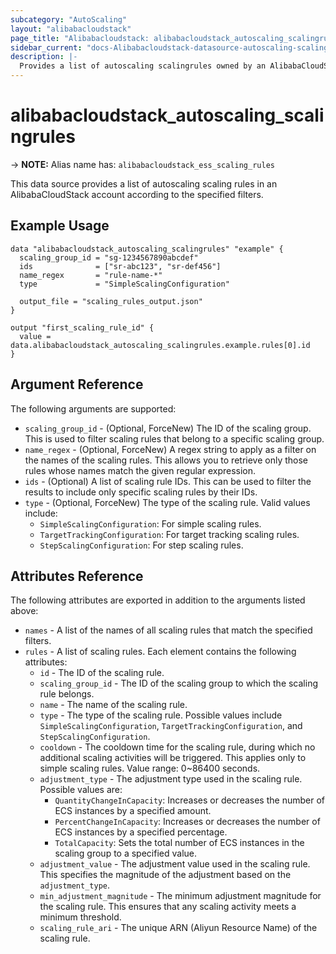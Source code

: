 ```yaml
---
subcategory: "AutoScaling"
layout: "alibabacloudstack"
page_title: "Alibabacloudstack: alibabacloudstack_autoscaling_scalingrules"
sidebar_current: "docs-Alibabacloudstack-datasource-autoscaling-scalingrules"
description: |- 
  Provides a list of autoscaling scalingrules owned by an AlibabaCloudStack account.
---
```


# alibabacloudstack_autoscaling_scalingrules
-> **NOTE:** Alias name has: `alibabacloudstack_ess_scaling_rules`

This data source provides a list of autoscaling scaling rules in an AlibabaCloudStack account according to the specified filters.

## Example Usage

```hcl
data "alibabacloudstack_autoscaling_scalingrules" "example" {
  scaling_group_id = "sg-1234567890abcdef"
  ids              = ["sr-abc123", "sr-def456"]
  name_regex       = "rule-name-*"
  type             = "SimpleScalingConfiguration"

  output_file = "scaling_rules_output.json"
}

output "first_scaling_rule_id" {
  value = data.alibabacloudstack_autoscaling_scalingrules.example.rules[0].id
}
```

## Argument Reference

The following arguments are supported:

* `scaling_group_id` - (Optional, ForceNew) The ID of the scaling group. This is used to filter scaling rules that belong to a specific scaling group.
* `name_regex` - (Optional, ForceNew) A regex string to apply as a filter on the names of the scaling rules. This allows you to retrieve only those rules whose names match the given regular expression.
* `ids` - (Optional) A list of scaling rule IDs. This can be used to filter the results to include only specific scaling rules by their IDs.
* `type` - (Optional, ForceNew) The type of the scaling rule. Valid values include:
  - `SimpleScalingConfiguration`: For simple scaling rules.
  - `TargetTrackingConfiguration`: For target tracking scaling rules.
  - `StepScalingConfiguration`: For step scaling rules.

## Attributes Reference

The following attributes are exported in addition to the arguments listed above:

* `names` - A list of the names of all scaling rules that match the specified filters.
* `rules` - A list of scaling rules. Each element contains the following attributes:
  * `id` - The ID of the scaling rule.
  * `scaling_group_id` - The ID of the scaling group to which the scaling rule belongs.
  * `name` - The name of the scaling rule.
  * `type` - The type of the scaling rule. Possible values include `SimpleScalingConfiguration`, `TargetTrackingConfiguration`, and `StepScalingConfiguration`.
  * `cooldown` - The cooldown time for the scaling rule, during which no additional scaling activities will be triggered. This applies only to simple scaling rules. Value range: 0~86400 seconds.
  * `adjustment_type` - The adjustment type used in the scaling rule. Possible values are:
    - `QuantityChangeInCapacity`: Increases or decreases the number of ECS instances by a specified amount.
    - `PercentChangeInCapacity`: Increases or decreases the number of ECS instances by a specified percentage.
    - `TotalCapacity`: Sets the total number of ECS instances in the scaling group to a specified value.
  * `adjustment_value` - The adjustment value used in the scaling rule. This specifies the magnitude of the adjustment based on the `adjustment_type`.
  * `min_adjustment_magnitude` - The minimum adjustment magnitude for the scaling rule. This ensures that any scaling activity meets a minimum threshold.
  * `scaling_rule_ari` - The unique ARN (Aliyun Resource Name) of the scaling rule.